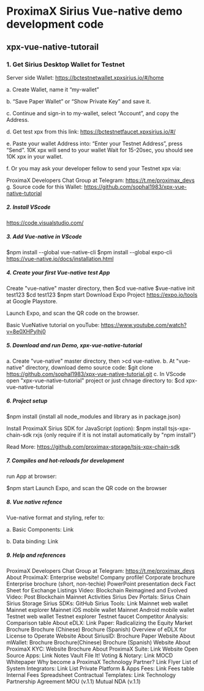 # ProximaX Sirius Vue-native demo development code
## xpx-vue-native-tutorail
### 1. Get Sirius Desktop Wallet for Testnet
Server side Wallet: https://bctestnetwallet.xpxsirius.io/#/home

a. Create Wallet, name it “my-wallet”

b. “Save Paper Wallet” or “Show Private Key” and save it.

c. Continue and sign-in to my-wallet, select “Account”, and copy the Address.

d. Get test xpx from this link: https://bctestnetfaucet.xpxsirius.io/#/

e. Paste your wallet Address into: “Enter your Testnet Address”, press “Send”. 10K xpx will send to your wallet Wait for 15-20sec, you should see 10K xpx in your wallet.

f. Or you may ask your developer fellow to send your Testnet xpx via:

ProximaX Developers Chat Group at Telegram: https://t.me/proximax_devs
g. Source code for this Wallet: https://github.com/sophal1983/xpx-vue-native-tutorial

##### 2. Install VScode
https://code.visualstudio.com/

##### 3. Add Vue-native in VScode
$npm install --global vue-native-cli
$npm install --global expo-cli
https://vue-native.io/docs/installation.html

##### 4. Create your first Vue-native test App
Create "vue-native" master directory, then 
$cd vue-native
$vue-native init test123
$cd test123
$npm start
Download Expo Project https://expo.io/tools at Google Playstore.

Launch Expo, and scan the QR code on the browser.

Basic VueNative tutorial on youTube: https://www.youtube.com/watch?v=8e0XHPylhj0

##### 5. Download and run Demo, xpx-vue-native-tutorial
  a. Create "vue-native" master directory, then >cd vue-native.
  b. At "vue-native" directory, download demo source code: 
      $git clone https://github.com/sophal1983/xpx-vue-native-tutorial.git
  c. In VScode open "xpx-vue-native-tutorial" project or just chnage directory to: 
      $cd xpx-vue-native-tutorial 
##### 6. Project setup
$npm install
{install all node_modules and library as in package.json}

Install ProximaX Sirius SDK for JavaScript (option):
$npm install tsjs-xpx-chain-sdk rxjs
{only require if it is not install automatically by "npm install"}

Read More:
https://github.com/proximax-storage/tsjs-xpx-chain-sdk

##### 7. Compiles and hot-reloads for development
run App at browser:

$npm start
Launch Expo, and scan the QR code on the browser
##### 8. Vue native refence
Vue-native format and styling, refer to:

a. Basic Components: Link

b. Data binding: Link

##### 9. Help and references
ProximaX Developers Chat Group at Telegram: https://t.me/proximax_devs
About ProximaX:
Enterprise website!
Company profile!
Corporate brochure
Enterprise brochure (short, non-techie)
PowerPoint presentation deck
Fact Sheet for Exchange Listings
Video: Blockchain Reimagined and Evolved
Video: Post Blockchain Mainnet Activities
Sirius Dev Portals:
Sirius Chain
Sirius Storage
Sirius SDKs:
GitHub
Sirius Tools: Link
Mainnet web wallet
Mainnet explorer
Mainnet iOS mobile wallet
Mainnet Android mobile wallet
Testnet web wallet
Testnet explorer
Testnet faucet
Competitor Analysis:
Comparison table
About eDLX: Link
Paper: Radicalizing the Equity Market
Brochure
Brochure (Chinese)
Brochure (Spanish)
Overview of eDLX for License to Operate
Website
About SiriusID:
Brochure
Paper
Website
About mWallet:
Brochure
Brochure(Chinese)
Brochure (Spanish)
Website
About ProximaX KYC:
Website
Brochure
About ProximaX Suite: Link
Website
Open Source Apps: Link
Notes
Vault
File It!
Voting & Notary: Link
MOCD Whitepaper
Why become a ProximaX Technology Partner? Link
Flyer
List of System Integrators: Link
List
Private Platform & Apps Fees: Link
Fees table
Internal Fees Spreadsheet
Contractual Templates: Link
Technology Partnership Agreement
MOU (v.1.1)
Mutual NDA (v.1.1)
